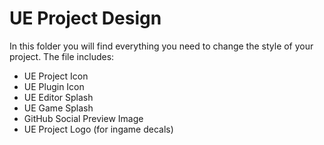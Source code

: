 # UE Project Design
In this folder you will find everything you need to change the style of your project.
The file includes:
* UE Project Icon
* UE Plugin Icon
* UE Editor Splash
* UE Game Splash
* GitHub Social Preview Image
* UE Project Logo (for ingame decals)